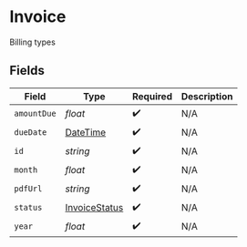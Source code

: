 # Invoice

Billing types


## Fields

| Field                                                                                 | Type                                                                                  | Required                                                                              | Description                                                                           |
| ------------------------------------------------------------------------------------- | ------------------------------------------------------------------------------------- | ------------------------------------------------------------------------------------- | ------------------------------------------------------------------------------------- |
| `amountDue`                                                                           | *float*                                                                               | :heavy_check_mark:                                                                    | N/A                                                                                   |
| `dueDate`                                                                             | [DateTime](https://learn.microsoft.com/en-us/dotnet/api/system.datetime?view=net-5.0) | :heavy_check_mark:                                                                    | N/A                                                                                   |
| `id`                                                                                  | *string*                                                                              | :heavy_check_mark:                                                                    | N/A                                                                                   |
| `month`                                                                               | *float*                                                                               | :heavy_check_mark:                                                                    | N/A                                                                                   |
| `pdfUrl`                                                                              | *string*                                                                              | :heavy_check_mark:                                                                    | N/A                                                                                   |
| `status`                                                                              | [InvoiceStatus](../../models/shared/InvoiceStatus.md)                                 | :heavy_check_mark:                                                                    | N/A                                                                                   |
| `year`                                                                                | *float*                                                                               | :heavy_check_mark:                                                                    | N/A                                                                                   |